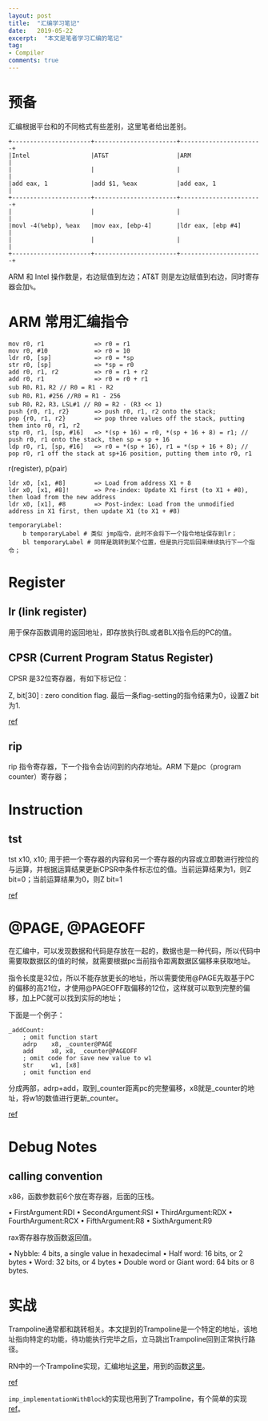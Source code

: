 ```yaml
---
layout: post
title:  "汇编学习笔记"
date:   2019-05-22
excerpt:  "本文是笔者学习汇编的笔记"
tag:
- Compiler
comments: true
---
```


# 预备

汇编根据平台和的不同格式有些差别，这里笔者给出差别。

```
+----------------------+-----------------------+-----------------------+
|Intel				   |AT&T                   |ARM                    |
|					   |                       |                       |
|add eax, 1			   |add $1, %eax           |add eax, 1             |
+----------------------+-----------------------+-----------------------+
|                      |                       |                       |
|movl -4(%ebp), %eax   |mov eax, [ebp-4]       |ldr eax, [ebp #4]      |
|                      |                       |                       |
+----------------------+-----------------------+-----------------------+
```

ARM 和 Intel 操作数是，右边赋值到左边；AT&T 则是左边赋值到右边，同时寄存器会加`%`。

# ARM 常用汇编指令

```
mov r0, r1				=> r0 = r1
mov r0, #10				=> r0 = 10
ldr r0, [sp]			=> r0 = *sp
str r0, [sp] 			=> *sp = r0
add r0, r1, r2 			=> r0 = r1 + r2
add r0, r1				=> r0 = r0 + r1
sub R0，R1，R2 // R0 = R1 - R2
sub R0，R1，#256 //R0 = R1 - 256
sub R0，R2，R3，LSL#1 // R0 = R2 - (R3 << 1)
push {r0, r1, r2}		=> push r0, r1, r2 onto the stack;
pop {r0, r1, r2}		=> pop three values off the stack, putting them into r0, r1, r2
stp r0, r1, [sp, #16]	=> *(sp + 16) = r0, *(sp + 16 + 8) = r1; // push r0, r1 onto the stack, then sp = sp + 16 	 
ldp r0, r1, [sp, #16]	=> r0 = *(sp + 16), r1 = *(sp + 16 + 8); // pop r0, r1 off the stack at sp+16 position, putting them into r0, r1
```

r(register), p(pair)


```
ldr x0, [x1, #8]		=> Load from address X1 + 8
ldr x0, [x1, #8]!		=> Pre-index: Update X1 first (to X1 + #8), then load from the new address 
ldr x0, [x1], #8		=> Post-index: Load from the unmodified address in X1 first, then update X1 (to X1 + #8)
```

```
temporaryLabel:
    b temporaryLabel # 类似 jmp指令，此时不会将下一个指令地址保存到lr；
	bl temporaryLabel # 同样是跳转到某个位置，但是执行完后回来继续执行下一个指令；
```

# Register

## lr (link register)

用于保存函数调用的返回地址，即存放执行BL或者BLX指令后的PC的值。

## CPSR (Current Program Status Register)

CPSR 是32位寄存器，有如下标记位：

Z, bit[30] : zero condition flag. 最后一条flag-setting的指令结果为0，设置Z bit为1.

[ref](https://developer.arm.com/docs/ddi0595/b/aarch32-system-registers/cpsr)

## rip

rip 指令寄存器，下一个指令会访问到的内存地址。ARM 下是pc（program counter）寄存器；

# Instruction

## tst

tst x10, x10; 用于把一个寄存器的内容和另一个寄存器的内容或立即数进行按位的与运算，并根据运算结果更新CPSR中条件标志位的值。当前运算结果为1，则Z bit=0；当前运算结果为0，则Z bit=1

[ref](http://www.keil.com/support/man/docs/armasm/armasm_dom1361289913099.htm)

# @PAGE, @PAGEOFF

在汇编中，可以发现数据和代码是存放在一起的，数据也是一种代码，所以代码中需要取数据区的值的时候，就需要根据pc当前指令距离数据区偏移来获取地址。

指令长度是32位，所以不能存放更长的地址，所以需要使用@PAGE先取基于PC的偏移的高21位，才使用@PAGEOFF取偏移的12位，这样就可以取到完整的偏移，加上PC就可以找到实际的地址；

下面是一个例子：

```
_addCount:
    ; omit function start
    adrp    x8, _counter@PAGE
    add     x8, x8, _counter@PAGEOFF
    ; omit code for save new value to w1
    str     w1, [x8]
    ; omit function end
```

分成两部，adrp+add，取到_counter距离pc的完整偏移，x8就是_counter的地址，将w1的数值进行更新_counter。

[ref](https://juejin.im/post/5c9df4c4e51d4502c94c16dd)

# Debug Notes

## calling convention

x86，函数参数前6个放在寄存器，后面的压栈。

• FirstArgument:RDI
• SecondArgument:RSI
• ThirdArgument:RDX
• FourthArgument:RCX
• FifthArgument:R8
• SixthArgument:R9

rax寄存器存放函数返回值。

• Nybble: 4 bits, a single value in hexadecimal
• Half word: 16 bits, or 2 bytes
• Word: 32 bits, or 4 bytes
• Double word or Giant word: 64 bits or 8 bytes.

# 实战

Trampoline通常都和跳转相关。本文提到的Trampoline是一个特定的地址，该地址指向特定的功能，待功能执行完毕之后，立马跳出Trampoline回到正常执行路径。

RN中的一个Trampoline实现，汇编地址[这里](https://github.com/facebook/react-native/blob/main/React/Profiler/RCTProfileTrampoline-arm64.S)，用到的函数[这里](https://github.com/facebook/react-native/blob/8bd3edec88148d0ab1f225d2119435681fbbba33/React/Profiler/RCTProfile.m)。

[ref](https://www.rookie2geek.cn/react-native/2018/12/02/react-native-Trampoline%E5%AE%9E%E7%8E%B0.html#%E5%AF%84%E5%AD%98%E5%99%A8)

`imp_implementationWithBlock`的实现也用到了Trampoline，有个简单的实现[ref](https://github.com/landonf/plblockimp)。
